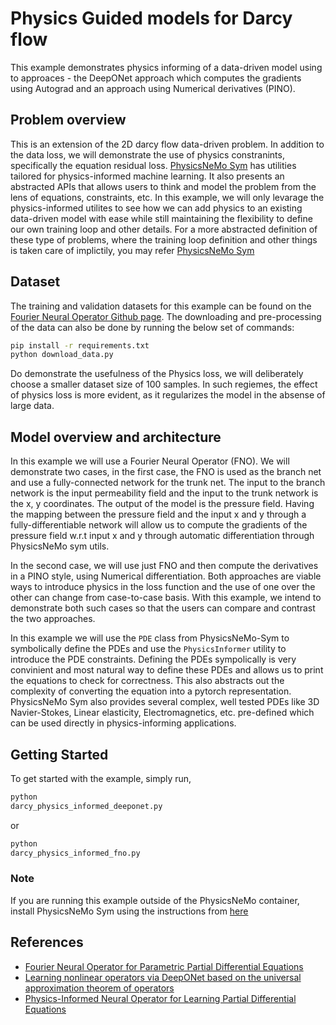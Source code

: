 # Physics Guided models for Darcy flow

This example demonstrates physics informing of a data-driven model using to approaces -
the DeepONet approach which computes the gradients using Autograd and an approach using
Numerical derivatives (PINO).

## Problem overview

This is an extension of the 2D darcy flow data-driven problem. In addition to the
data loss, we will demonstrate the use of physics constranints, specifically
the equation residual loss. [PhysicsNeMo Sym](https://github.com/NVIDIA/modulus-sym)
has utilities tailored for physics-informed machine learning. It also presents an
abstracted APIs that allows users to think and model the problem from the lens of
equations, constraints, etc. In this example, we will only levarage the physics-informed
utilites to see how we can add physics to an existing data-driven model with ease while
still maintaining the flexibility to define our own training loop and other details.
For a more abstracted definition of these type of problems, where the training loop
definition and other things is taken care of implictily, you may refer
[PhysicsNeMo Sym](https://github.com/NVIDIA/modulus-sym)

## Dataset

The training and validation datasets for this example can be found on the [Fourier Neural
Operator Github page](https://github.com/neuraloperator/neuraloperator). The downloading
and pre-processing of the data can also be done by running the below set of commands:

```bash
pip install -r requirements.txt
python download_data.py
```

Do demonstrate the usefulness of the Physics loss, we will deliberately choose a smaller
dataset size of 100 samples. In such regiemes, the effect of physics loss is more
evident, as it regularizes the model in the absense of large data.

## Model overview and architecture

In this example we will use a Fourier Neural Operator (FNO). We will demonstrate two
cases, in the first case, the FNO is used as the branch net and use a fully-connected
network for the trunk net. The input to the branch network is the input permeability
field and the input to the trunk network is the x, y coordinates.
The output of the model is the pressure field. Having the mapping between the pressure field
and the input x and y through a fully-differentiable network will allow us to compute
the gradients of the pressure field w.r.t input x and y through automatic differentiation
through PhysicsNeMo sym utils.

In the second case, we will use just FNO and then compute the derivatives in a PINO style,
using Numerical differentiation. Both approaches are viable ways to introduce physics in
the loss function and the use of one over the other can change from case-to-case basis.
With this example, we intend to demonstrate both such cases so that the users can compare
and contrast the two approaches.

In this example we will use the `PDE` class from PhysicsNeMo-Sym to symbolically define
the PDEs and use the `PhysicsInformer` utility to introduce the PDE
constraints. Defining the PDEs sympolically is very convinient and most natural way to
define these PDEs and allows us to print the equations to check for correctness.
This also abstracts out the
complexity of converting the equation into a pytorch representation. PhysicsNeMo Sym also
provides several complex, well tested PDEs like 3D Navier-Stokes, Linear elasticity,
Electromagnetics, etc. pre-defined which can be used directly in physics-informing
applications.

## Getting Started

To get started with the example, simply run,

```bash
python 
darcy_physics_informed_deeponet.py
```

or

```bash
python 
darcy_physics_informed_fno.py
```

### Note

If you are running this example outside of the PhysicsNeMo container, install
PhysicsNeMo Sym using the instructions from [here](https://github.com/NVIDIA/modulus-sym?tab=readme-ov-file#pypi)

## References

- [Fourier Neural Operator for Parametric Partial Differential Equations](https://arxiv.org/abs/2010.08895)
- [Learning nonlinear operators via DeepONet based on the universal approximation theorem of operators](https://www.nature.com/articles/s42256-021-00302-5)
- [Physics-Informed Neural Operator for Learning Partial Differential Equations](https://arxiv.org/abs/2111.03794)
